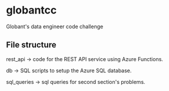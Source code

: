 # globantcc
Globant's data engineer code challenge

## File structure
rest_api -> code for the REST API service using Azure Functions.

db -> SQL scripts to setup the Azure SQL database.

sql_queries -> sql queries for second section's problems.